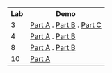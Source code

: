 <table>
  <tr>
    <th>Lab</th>
    <th>Demo</th>
  </tr>
  
  <tr>
    <td>3</td>
    <td>
      <a href="https://mustan-ali.github.io/UID/Lab_03/Part_A/">Part A</a> .
      <a href="https://mustan-ali.github.io/UID/Lab_03/Part_B/">Part B</a>  .
      <a href="https://mustan-ali.github.io/UID/Lab_03/Part_C/">Part C</a>
    </td>
  </tr>

  <tr>
    <td>4</td>
    <td>
      <a href="https://mustan-ali.github.io/UID/Lab_04/Part_A/">Part A</a> .
      <a href="https://mustan-ali.github.io/UID/Lab_04/Part_B/">Part B</a>
    </td>
  </tr>

   <tr>
    <td>8</td>
    <td>
      <a href="https://mustan-ali.github.io/UID/Lab_08/Part_A/">Part A</a> .
      <a href="https://mustan-ali.github.io/UID/Lab_08/Part_B/">Part B</a>
    </td>
  </tr>
  </tr>

   <tr>
    <td>10</td>
    <td>
      <a href="https://mustan-ali.github.io/UID/Lab_10/Part_A/">Part A</a>
    </td>
  </tr>
</table>
